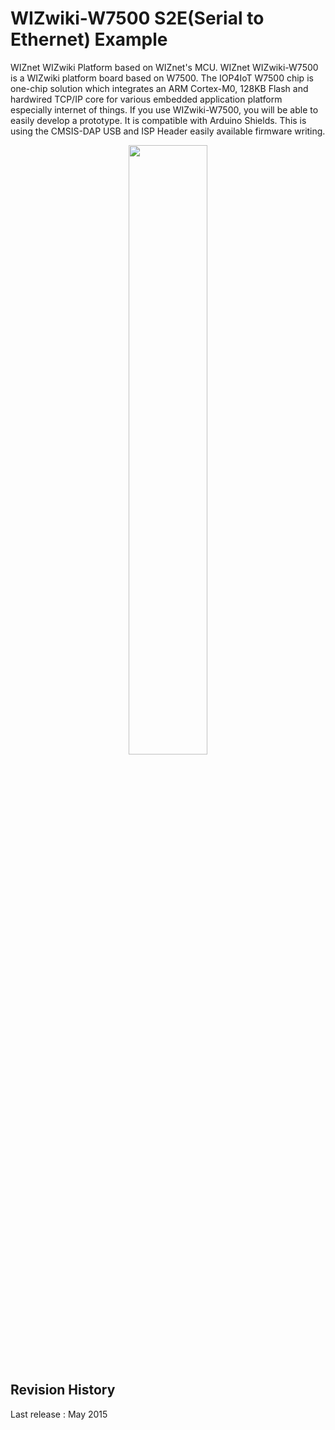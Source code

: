 # WIZwiki-W7500 S2E(Serial to Ethernet) Example
WIZnet WIZwiki Platform based on WIZnet's MCU. WIZnet WIZwiki-W7500 is a WIZwiki platform board based on W7500.
The IOP4IoT W7500 chip is one-chip solution which integrates an ARM Cortex-M0, 128KB Flash and 
hardwired TCP/IP core for various embedded application platform especially internet of things. 
If you use WIZwiki-W7500, you will be able to easily develop a prototype. It is compatible with Arduino Shields.
This is using the CMSIS-DAP USB and ISP Header easily available firmware writing. 

<!-- WIZwiki-W7500 pic -->
<p align="center">
  <img width="50%" src="http://wizwiki.net/wiki/lib/exe/fetch.php?media=products:wizwiki_w7500:wizwiki-w7500_main.png" />
</p>

## Revision History
Last release : May 2015
